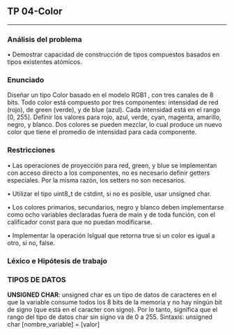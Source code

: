 
## TP 04-Color

---

### Análisis del problema
• Demostrar capacidad de construcción de tipos compuestos basados en tipos
existentes atómicos.
### Enunciado
 
 Diseñar un tipo Color basado en el modelo RGB1
, con tres canales de 8 bits.
Todo color está compuesto por tres componentes: intensidad de red (rojo), de
green (verde), y de blue (azul). Cada intensidad está en el rango [0, 255]. Definir
los valores para rojo, azul, verde, cyan, magenta, amarillo, negro, y blanco. Dos
colores se pueden mezclar, lo cual produce un nuevo color que tiene el promedio
de intensidad para cada componente.

### Restricciones

• Las operaciones de proyección para red, green, y blue se implementan con
acceso directo a los componentes, no es necesario definir getters especiales.
Por la misma razón, los setters no son necesarios.

• Utilizar el tipo uint8_t de cstdint, si no es posible, usar unsigned char.

• Los colores primarios, secundarios, negro y blanco deben implementarse
como ocho variables declaradas fuera de main y de toda función, con el
calificador const para que no puedan modificarse.

• Implementar la operación IsIgual que retorna true si un color es igual a otro,
si no, false.
 
### Léxico e Hipótesis de trabajo

### TIPOS DE DATOS 
  __UNSIGNED CHAR__: unsigned char es un tipo de datos de caracteres en el que la variable consume todos los 8 bits de la memoria y no hay ningún bit de signo (que está en el     caracter con signo). Por lo tanto, significa que el rango del tipo de datos char sin signo va de 0 a 255. Sintaxis: unsigned char [nombre_variable] = [valor]
